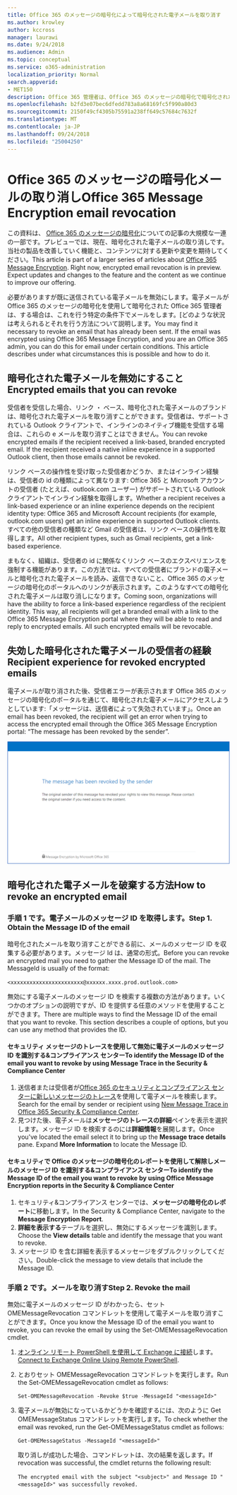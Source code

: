 ```yaml
---
title: Office 365 のメッセージの暗号化によって暗号化された電子メールを取り消す
ms.author: krowley
author: kccross
manager: laurawi
ms.date: 9/24/2018
ms.audience: Admin
ms.topic: conceptual
ms.service: o365-administration
localization_priority: Normal
search.appverid:
- MET150
description: Office 365 管理者は、Office 365 のメッセージの暗号化で暗号化された電子メールの一部を取り消すことができます。
ms.openlocfilehash: b2fd3e07bec6dfedd783a8a68169fc5f990a80d3
ms.sourcegitcommit: 2150f49cf4305b75591a238ff649c57684c7632f
ms.translationtype: MT
ms.contentlocale: ja-JP
ms.lasthandoff: 09/24/2018
ms.locfileid: "25004250"
---
```

# <a name="office-365-message-encryption-email-revocation"></a><span data-ttu-id="18310-103">Office 365 のメッセージの暗号化メールの取り消し</span><span class="sxs-lookup"><span data-stu-id="18310-103">Office 365 Message Encryption email revocation</span></span>

<span data-ttu-id="18310-p101">この資料は、 [Office 365 のメッセージの暗号化](ome.md)についての記事の大規模な一連の一部です。プレビューでは、現在、暗号化された電子メールの取り消しです。当社の製品を改善していく機能と、コンテンツに対する更新や変更を期待してください。</span><span class="sxs-lookup"><span data-stu-id="18310-p101">This article is part of a larger series of articles about [Office 365 Message Encryption](ome.md). Right now, encrypted email revocation is in preview. Expect updates and changes to the feature and the content as we continue to improve our offering.</span></span>

<span data-ttu-id="18310-p102">必要がありますが既に送信されている電子メールを無効にします。電子メールが Office 365 のメッセージの暗号化を使用して暗号化された Office 365 管理者は、する場合は、これを行う特定の条件下でメールをします。[どのような状況は考えられるとそれを行う方法について説明します。</span><span class="sxs-lookup"><span data-stu-id="18310-p102">You may find it necessary to revoke an email that has already been sent. If the email was encrypted using Office 365 Message Encryption, and you are an Office 365 admin, you can do this for email under certain conditions. This article describes under what circumstances this is possible and how to do it.</span></span>
  
## <a name="encrypted-emails-that-you-can-revoke"></a><span data-ttu-id="18310-110">暗号化された電子メールを無効にすること</span><span class="sxs-lookup"><span data-stu-id="18310-110">Encrypted emails that you can revoke</span></span>
<span data-ttu-id="18310-p103">受信者を受信した場合、リンク ・ ベース、暗号化された電子メールのブランドは、暗号化された電子メールを取り消すことができます。受信者は、サポートされている Outlook クライアントで、インラインのネイティブ機能を受信する場合は、これらの e メールを取り消すことはできません。</span><span class="sxs-lookup"><span data-stu-id="18310-p103">You can revoke encrypted emails if the recipient received a link-based, branded encrypted email. If the recipient received a native inline experience in a supported Outlook client, then those emails cannot be revoked.</span></span>

<span data-ttu-id="18310-113">リンク ベースの操作性を受け取った受信者かどうか、またはインライン経験は、受信者の id の種類によって異なります: Office 365 と Microsoft アカウントの受信者 (たとえば、outlook.com ユーザー) がサポートされている Outlook クライアントでインライン経験を取得します。</span><span class="sxs-lookup"><span data-stu-id="18310-113">Whether a recipient receives a link-based experience or an inline experience depends on the recipient identity type: Office 365 and Microsoft Account recipients (for example, outlook.com users) get an inline experience in supported Outlook clients.</span></span>  
<span data-ttu-id="18310-114">すべての他の受信者の種類など Gmail の受信者は、リンク ベースの操作性を取得します。</span><span class="sxs-lookup"><span data-stu-id="18310-114">All other recipient types, such as Gmail recipients, get a link-based experience.</span></span> 

<span data-ttu-id="18310-p104">まもなく、組織は、受信者の id に関係なくリンク ベースのエクスペリエンスを強制する機能があります。この方法では、すべての受信者にブランドの電子メールと暗号化された電子メールを読み、返信できないこと、Office 365 のメッセージの暗号化のポータルへのリンクが表示されます。このようなすべての暗号化された電子メールは取り消しになります。</span><span class="sxs-lookup"><span data-stu-id="18310-p104">Coming soon, organizations will have the ability to force a link-based experience regardless of the recipient identity. This way, all recipients will get a branded email with a link to the Office 365 Message Encryption portal where they will be able to read and reply to encrypted emails. All such encrypted emails will be revocable.</span></span> 
  
## <a name="recipient-experience-for-revoked-encrypted-emails"></a><span data-ttu-id="18310-118">失効した暗号化された電子メールの受信者の経験</span><span class="sxs-lookup"><span data-stu-id="18310-118">Recipient experience for revoked encrypted emails</span></span>

<span data-ttu-id="18310-119">電子メールが取り消された後、受信者エラーが表示されます Office 365 のメッセージの暗号化のポータルを通じて、暗号化された電子メールにアクセスしようとしています:「メッセージは、送信者によって失効されています」。</span><span class="sxs-lookup"><span data-stu-id="18310-119">Once an email has been revoked, the recipient will get an error when trying to access the encrypted email through the Office 365 Message Encryption portal: “The message has been revoked by the sender”.</span></span>

![失効した暗号化された電子メールを表示するスクリーン ショットです。](media/revoked-encrypted-email.png)
    
## <a name="how-to-revoke-an-encrypted-email"></a><span data-ttu-id="18310-121">暗号化された電子メールを破棄する方法</span><span class="sxs-lookup"><span data-stu-id="18310-121">How to revoke an encrypted email</span></span>

### <a name="step-1-obtain-the-message-id-of-the-email"></a><span data-ttu-id="18310-p105">手順 1 です。電子メールのメッセージ ID を取得します。</span><span class="sxs-lookup"><span data-stu-id="18310-p105">Step 1. Obtain the Message ID of the email</span></span>

<span data-ttu-id="18310-p106">暗号化されたメールを取り消すことができる前に、メールのメッセージ ID を収集する必要があります。メッセージ Id は、通常の形式。</span><span class="sxs-lookup"><span data-stu-id="18310-p106">Before you can revoke an encrypted mail you need to gather the Message ID of the mail. The MessageId is usually of the format:</span></span>

`<xxxxxxxxxxxxxxxxxxxxxxx@xxxxxx.xxxx.prod.outlook.com>`  

<span data-ttu-id="18310-p107">無効にする電子メールのメッセージ ID を検索する複数の方法があります。いくつかのオプションの説明ですが、ID を提供する任意のメソッドを使用することができます。</span><span class="sxs-lookup"><span data-stu-id="18310-p107">There are multiple ways to find the Message ID of the email that you want to revoke. This section describes a couple of options, but you can use any method that provides the ID.</span></span>

  #### <a name="to-identify-the-message-id-of-the-email-you-want-to-revoke-by-using-message-trace-in-the-security-amp-compliance-center"></a><span data-ttu-id="18310-128">セキュリティ メッセージのトレースを使用して無効に電子メールのメッセージ ID を識別する&amp;コンプライアンス センター</span><span class="sxs-lookup"><span data-stu-id="18310-128">To identify the Message ID of the email you want to revoke by using Message Trace in the Security &amp; Compliance Center</span></span>

1. <span data-ttu-id="18310-129">送信者または受信者が[Office 365 のセキュリティとコンプライアンス センターに新しいメッセージのトレース](https://blogs.technet.microsoft.com/exchange/2018/05/02/new-message-trace-in-office-365-security-compliance-center/)を使用して電子メールを検索します。</span><span class="sxs-lookup"><span data-stu-id="18310-129">Search for the email by sender or recipient using [New Message Trace in Office 365 Security & Compliance Center](https://blogs.technet.microsoft.com/exchange/2018/05/02/new-message-trace-in-office-365-security-compliance-center/).</span></span>
2. <span data-ttu-id="18310-p108">見つけた後、電子メールは**メッセージのトレースの詳細**ペインを表示を選択します。メッセージ ID を検索するのには**詳細情報**を展開します。</span><span class="sxs-lookup"><span data-stu-id="18310-p108">Once you've located the email select it to bring up the **Message trace details** pane. Expand **More Information** to locate the Message ID.</span></span>

  #### <a name="to-identify-the-message-id-of-the-email-you-want-to-revoke-by-using-office-message-encryption-reports-in-the-security-amp-compliance-center"></a><span data-ttu-id="18310-132">セキュリティで Office のメッセージの暗号化のレポートを使用して解除しメールのメッセージ ID を識別する&amp;コンプライアンス センター</span><span class="sxs-lookup"><span data-stu-id="18310-132">To identify the Message ID of the email you want to revoke by using Office Message Encryption reports in the Security &amp; Compliance Center</span></span>
1. <span data-ttu-id="18310-133">セキュリティ&amp;コンプライアンス センターでは、**メッセージの暗号化のレポート**に移動します。</span><span class="sxs-lookup"><span data-stu-id="18310-133">In the Security &amp; Compliance Center, navigate to the **Message Encryption Report**.</span></span>
2. <span data-ttu-id="18310-134">**詳細を表示する**テーブルを選択し、無効にするメッセージを識別します。</span><span class="sxs-lookup"><span data-stu-id="18310-134">Choose the **View details** table and identify the message that you want to revoke.</span></span> 
3. <span data-ttu-id="18310-135">メッセージ ID を含む詳細を表示するメッセージをダブルクリックしてください。</span><span class="sxs-lookup"><span data-stu-id="18310-135">Double-click the message to view details that include the Message ID.</span></span> 

### <a name="step-2-revoke-the-mail"></a><span data-ttu-id="18310-p109">手順 2 です。メールを取り消す</span><span class="sxs-lookup"><span data-stu-id="18310-p109">Step 2. Revoke the mail</span></span>  

<span data-ttu-id="18310-138">無効に電子メールのメッセージ ID がわかったら、セット OMEMessageRevocation コマンドレットを使用して電子メールを取り消すことができます。</span><span class="sxs-lookup"><span data-stu-id="18310-138">Once you know the Message ID of the email you want to revoke, you can revoke the email by using the Set-OMEMessageRevocation cmdlet.</span></span> 

1. <span data-ttu-id="18310-139">[オンライン リモート PowerShell を使用して Exchange に接続](http://technet.microsoft.com/library/jj984289%28v=exchg.150%29.aspx)します。</span><span class="sxs-lookup"><span data-stu-id="18310-139">[Connect to Exchange Online Using Remote PowerShell](http://technet.microsoft.com/library/jj984289%28v=exchg.150%29.aspx).</span></span>
    
2. <span data-ttu-id="18310-140">とおりセット OMEMessageRevocation コマンドレットを実行します。</span><span class="sxs-lookup"><span data-stu-id="18310-140">Run the Set-OMEMessageRevocation cmdlet as follows:</span></span>
    
    ```
    Set-OMEMessageRevocation -Revoke $true -MessageId "<messageId>"
    ```  

3. <span data-ttu-id="18310-141">電子メールが無効になっているかどうかを確認するには、次のように Get OMEMessageStatus コマンドレットを実行します。</span><span class="sxs-lookup"><span data-stu-id="18310-141">To check whether the email was revoked, run the Get-OMEMessageStatus cmdlet as follows:</span></span>
    
    ```
    Get-OMEMessageStatus -MessageId "<messageId>"
    ```  
    <span data-ttu-id="18310-142">取り消しが成功した場合、コマンドレットは、次の結果を返します。</span><span class="sxs-lookup"><span data-stu-id="18310-142">If revocation was successful, the cmdlet returns the following result:</span></span>  

    ```The encrypted email with the subject "<subject>" and Message ID "<messageId>" was successfully revoked.```
